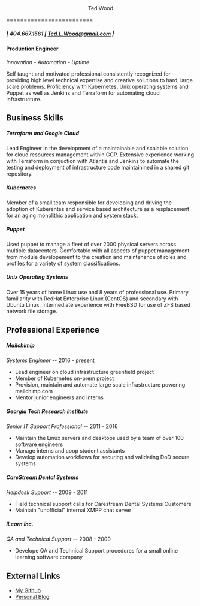 <center>Ted Wood</center>

=========================

##### | 404.667.1561 | Ted.L.Wood@gmail.com |

#### Production Engineer

*Innovation - Automation - Uptime*

Self taught and motivated professional consistently recognized for providing
high level technical expertise and creative solutions to hard, large scale
problems. Proficiency with Kubernetes, Unix operating systems and Puppet as
well as Jenkins and Terraform for automating cloud infrastructure.

Business Skills
---------------------------------------

##### Terraform and Google Cloud

Lead Engineer in the development of a maintainable and scalable solution for
cloud resources management within GCP. Extensive experience working with Terraform
in conjuction with Atlantis and Jenkins to automate the testing and deployment of
infrastructure code maintainined in a shared git repository.

##### Kubernetes

Member of a small team responsible for developing and driving the adoption of
Kuberentes and service based architecture as a resplacement for an aging
monolithic application and system stack.

##### Puppet

Used puppet to manage a fleet of over 2000 physical servers across multiple
datacenters. Comfortable with all aspects of puppet management from module developement
to the creation and maintenance of roles and profiles for a variety of system
classifications.

##### Unix Operating Systems

Over 15 years of home Linux use and 8 years of professional use. Primary familiarity
with RedHat Enterprise Linux (CentOS) and secondary with Ubuntu Linux. Intermediate
experience with FreeBSD for use of ZFS based network file storage.

Professional Experience
-----------------------

##### Mailchimip
*Systems Engineer* -- 2016 - present

 * Lead engineer on cloud infrastructure greenfield project
 * Member of Kubernetes on-prem project
 * Provision, maintain and automate large scale infrastructure powering mailchimp.com
 * Mentor junior engineers and interns

##### Georgia Tech Research Institute
*Senior IT Support Professional* -- 2011 - 2016

 * Maintain the Linux servers and desktops used by a team of over 100 software engineers
 * Manage interns and coop student assistants
 * Develop automation workflows for securing and validating DoD secure systems

##### CareStream Dental Systems
*Helpdesk Support* -- 2009 - 2011

 * Field technical support calls for Carestream Dental Systems Customers
 * Maintain "unofficial" internal XMPP chat server

##### iLearn Inc.
*QA and Technical Support* -- 2008 - 2009

 * Develope QA and Technical Support procedures for a small online learning software company

External Links
--------------

* [My Github](https://github.com/k4k)
* [Personal Blog](http://platfrastructure.life)
